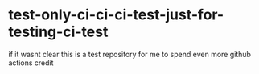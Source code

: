 # test-only-ci-ci-ci-test-just-for-testing-ci-test
if it wasnt clear this is a test repository for me to spend even more github actions credit
